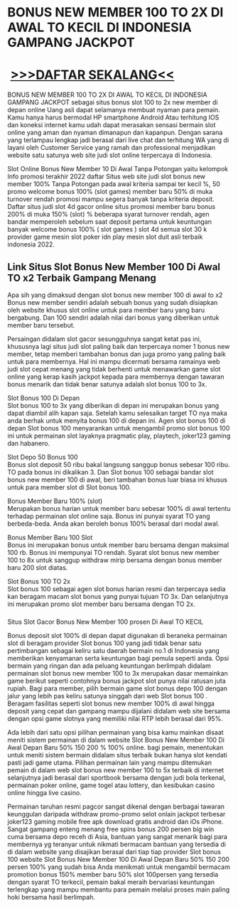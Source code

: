 BONUS NEW MEMBER 100 TO 2X DI AWAL TO KECIL DI INDONESIA GAMPANG JACKPOT
========================================================================

 [>>>DAFTAR SEKALANG<<](https://bit.ly/mantulbos88)
===================================================

BONUS NEW MEMBER 100 TO 2X DI AWAL TO KECIL DI INDONESIA GAMPANG JACKPOT sebagai situs bonus slot 100 to 2x new member di depan online Uang asli dapat selamanya membuat nyaman para pemain. Kamu hanya harus bermodal HP smartphone Android Atau terhitung IOS dan koneksi internet kamu udah dapat merasakan sensasi bermain slot online yang aman dan nyaman dimanapun dan kapanpun. Dengan sarana yang terlampau lengkap jadi berasal dari live chat dan terhitung WA yang di layani oleh Customer Service yang ramah dan professional menjadikan website satu satunya web site judi slot online terpercaya di Indonesia.

Slot Online Bonus New Member 10 Di Awal Tanpa Potongan yaitu kelompok Info promosi terakhir 2022 daftar Situs web site judi slot bonus new member 100% Tanpa Potongan pada awal kriteria sampai ter kecil %, 50 promo welcome bonus 100% (slot games) member baru 50% di muka turnover rendah promosi mampu segera banyak tanpa kriteria deposit. Daftar situs judi slot 4d gacor online situs promosi member baru bonus 200% di muka 150% (slot) % beberapa syarat turnover rendah, agen bandar memperoleh sebelum saat deposit pertama untuk keuntungan banyak welcome bonus 100% ( slot games ) slot 4d semua slot 30 k provider game mesin slot poker idn play mesin slot duit asli terbaik indonesia 2022.

Link Situs Slot Bonus New Member 100 Di Awal TO x2 Terbaik Gampang Menang
-------------------------------------------------------------------------

Apa sih yang dimaksud dengan slot bonus new member 100 di awal to x2 Bonus new member sendiri adalah sebuah bonus yang sudah disiapkan oleh website khusus slot online untuk para member baru yang baru bergabung. Dan 100 sendiri adalah nilai dari bonus yang diberikan untuk member baru tersebut.

Persaingan didalam slot gacor sesungguhnya sangat ketat pas ini, khususnya lagi situs judi slot paling baik dan terpercaya nomer 1 bonus new member, tetap memberi tambahan bonus dan juga promo yang paling baik untuk para membernya. Hal ini mampu dicermati bersama ramainya web judi slot cepat menang yang tidak berhenti untuk menawarkan game slot online yang kerap kasih jackpot kepada para membernya dengan tawaran bonus menarik dan tidak benar satunya adalah slot bonus 100 to 3x.

  
Slot Bonus 100 Di Depan  
Slot bonus 100 to 3x yang diberikan di depan ini merupakan bonus yang dapat diambil alih kapan saja. Setelah kamu selesaikan target TO nya maka anda berhak untuk menyita bonus 100 di depan ini. Agen slot bonus 100 di depan Slot bonus 100 menyarankan untuk mengambil promo slot bonus 100 ini untuk permainan slot layaknya pragmatic play, playtech, joker123 gaming dan habanero.

Slot Depo 50 Bonus 100  
Bonus slot deposit 50 ribu bakal langsung sanggup bonus sebesar 100 ribu. TO pada bonus ini dikalikan 3. Dan Slot bonus 100 sebagai bandar slot bonus new member 100 di awal, beri tambahan bonus luar biasa ini khusus untuk para member slot di Slot bonus 100.

Bonus Member Baru 100% (slot)  
Merupakan bonus harian untuk member baru sebesar 100% di awal tertentu terhadap permainan slot online saja. Bonus ini punyai syarat TO yang berbeda-beda. Anda akan beroleh bonus 100% berasal dari modal awal.

Bonus Member Baru 100 Slot  
Bonus ini merupakan bonus untuk member baru bersama dengan maksimal 100 rb. Bonus ini mempunyai TO rendah. Syarat slot bonus new member 100 to 8x untuk sanggup withdraw mirip bersama dengan bonus member baru 200 slot diatas.

Slot Bonus 100 TO 2x  
Slot bonus 100 sebagai agen slot bonus harian resmi dan terpercaya sedia kan beragam macam slot bonus yang punyai tujuan TO 3x. Dan selanjutnya ini merupakan promo slot member baru bersama dengan TO 2x.

###   
Situs Slot Gacor Bonus New Member 100 prosen Di Awal TO KECIL

Bonus deposit slot 100% di depan dapat digunakan di beraneka permainan slot di beragam provider Slot bonus 100 yang jadi tidak benar satu pertimbangan sebagai keliru satu daerah bermain no.1 di Indonesia yang memberikan kenyamanan serta keuntungan bagi pemula seperti anda. Opsi bermain yang ringan dan ada peluang keuntungan berlimpah didalam permainan slot bonus new member 100 to 3x merupakan dasar memainkan game berikut seperti contohnya bonus jackpot slot punya nilai ratusan juta rupiah. Bagi para member, pilih bermain game slot bonus depo 100 dengan jalur yang lebih pas keliru satunya singgah dari web Slot bonus 100 . Beragam fasilitas seperti slot bonus new member 100% di awal hingga deposit yang cepat dan gampang mampu dijalani didalam web site bersama dengan opsi game slotnya yang memiliki nilai RTP lebih berasal dari 95%.

Ada lebih dari satu opsi pilihan permainan yang bisa kamu mainkan disaat meniti sistem permainan di dalam website Slot Bonus New Member 100 Di Awal Depan Baru 50% 150 200 % 100% online. bagi pemain, menentukan untuk meniti sistem bermain didalam situs terbaik bukan hanya slot kendati pasti jadi game utama. Pilihan permainan lain yang mampu ditemukan pemain di dalam web slot bonus new member 100 to 5x terbaik di internet selanjutnya jadi berasal dari sportbook bersama dengan judi bola terkenal, permainan poker online, game togel atau lottery, dan kesibukan casino online hingga live casino.

Permainan taruhan resmi pagcor sangat dikenal dengan berbagai tawaran keunggulan daripada withdraw promo-promo selot onlain jackpot terbesar joker123 gaming mobile free apk download gratis android dan iOs iPhone. Sangat gampang enteng menang free spins bonus 200 persen big win cuma bersama depo receh di Asia, bantuan yang sangat menarik bagi para membernya yg teranyar untuk nikmati bermacam bantuan yang tersedia di di dalam website yang disajikan berasal dari tiap tiap provider Slot bonus 100 website Slot Bonus New Member 100 Di Awal Depan Baru 50% 150 200 persen 100% yang sudah bisa Anda menikmati untuk mengambil bermacam promotion bonus 150% member baru 50% slot 100persen yang tersedia dengan syarat TO terkecil, pemain bakal meraih bervariasi keuntungan terlengkap yang mampu membantu para pemain melalui proses main paling hoki bersama hasil berlimpah.

